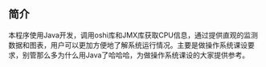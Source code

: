 ## 简介
本程序使用Java开发，调用oshi库和JMX库获取CPU信息，通过提供直观的监测数据和图表，用户可以更加方便地了解系统运行情况。主要是做操作系统课设要求，别管那么多为什么用Java了哈哈哈，为做操作系统课设的大家提供参考。
